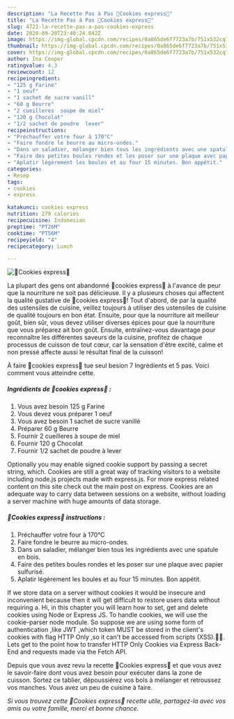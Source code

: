```yaml
---
description: "La Recette Pas à Pas 🍪Cookies express🍪"
title: "La Recette Pas à Pas 🍪Cookies express🍪"
slug: 4721-la-recette-pas-a-pas-cookies-express
date: 2020-09-20T23:40:24.042Z
image: https://img-global.cpcdn.com/recipes/0a865de6f7723a7b/751x532cq70/🍪cookies-express🍪-photo-principale-de-la-recette.jpg
thumbnail: https://img-global.cpcdn.com/recipes/0a865de6f7723a7b/751x532cq70/🍪cookies-express🍪-photo-principale-de-la-recette.jpg
cover: https://img-global.cpcdn.com/recipes/0a865de6f7723a7b/751x532cq70/🍪cookies-express🍪-photo-principale-de-la-recette.jpg
author: Ina Cooper
ratingvalue: 4.3
reviewcount: 12
recipeingredient:
- "125 g Farine"
- "1 oeuf"
- "1 sachet de sucre vanill"
- "60 g Beurre"
- "2 cueilleres  soupe de miel"
- "120 g Chocolat"
- "1/2 sachet de poudre  lever"
recipeinstructions:
- "Préchauffer votre four à 170°C"
- "Faire fondre le beurre au micro-ondes."
- "Dans un saladier, mélanger bien tous les ingrédients avec une spatule en bois."
- "Faire des petites boules rondes et les poser sur une plaque avec papier sulfurisé."
- "Aplatir légèrement les boules et au four 15 minutes. Bon appétit."
categories:
- Resep
tags:
- cookies
- express

katakunci: cookies express 
nutrition: 279 calories
recipecuisine: Indonesian
preptime: "PT26M"
cooktime: "PT56M"
recipeyield: "4"
recipecategory: Lunch

---
```



![🍪Cookies express🍪](https://img-global.cpcdn.com/recipes/0a865de6f7723a7b/751x532cq70/🍪cookies-express🍪-photo-principale-de-la-recette.jpg)

La plupart des gens ont abandonné 🍪cookies express🍪 à l'avance de peur que la nourriture ne soit pas délicieuse. Il y a plusieurs choses qui affectent la qualité gustative de 🍪cookies express🍪! Tout d'abord, de par la qualité des ustensiles de cuisine, veillez toujours à utiliser des ustensiles de cuisine de qualité toujours en bon état. Ensuite, pour que la nourriture ait meilleur goût, bien sûr, vous devez utiliser diverses épices pour que la nourriture que vous préparez ait bon goût. Ensuite, entraînez-vous davantage pour reconnaître les différentes saveurs de la cuisine, profitez de chaque processus de cuisson de tout cœur, car la sensation d'être excité, calme et non pressé affecte aussi le résultat final de la cuisson!

<!--inarticleads1-->

À faire 🍪cookies express🍪 tue seul besion 7 Ingrédients et 5 pas. Voici comment vous atteindre cette.

##### Ingrédients de 🍪cookies express🍪 :

1. Vous avez besoin 125 g Farine
1. Vous devez vous préparer 1 oeuf
1. Vous avez besoin 1 sachet de sucre vanillé
1. Préparer 60 g Beurre
1. Fournir 2 cueilleres à soupe de miel
1. Fournir 120 g Chocolat
1. Fournir 1/2 sachet de poudre à lever


Optionally you may enable signed cookie support by passing a secret string, which. Cookies are still a great way of tracking visitors to a website including node.js projects made with express.js. For more express related content on this site check out the main post on express. Cookies are an adequate way to carry data between sessions on a website, without loading a server machine with huge amounts of data storage. 

<!--inarticleads2-->

##### 🍪Cookies express🍪 instructions :

1. Préchauffer votre four à 170°C
1. Faire fondre le beurre au micro-ondes.
1. Dans un saladier, mélanger bien tous les ingrédients avec une spatule en bois.
1. Faire des petites boules rondes et les poser sur une plaque avec papier sulfurisé.
1. Aplatir légèrement les boules et au four 15 minutes. Bon appétit.


If we store data on a server without cookies it would be insecure and inconvenient because then it will get difficult to restore users data without requiring a. Hi, in this chapter you will learn how to set, get and delete cookies using Node or Express JS. To handle cookies, we will use the cookie-parser node module. So suppose we are using some form of authentication ,like JWT ,which token MUST be stored in the client&#39;s cookies with flag HTTP Only ,so it can&#39;t be accessed from scripts (XSS).🐱‍💻. Lets get to the point how to transfer HTTP Only Cookies via Express Back-End and requests made via the Fetch API. 

<!--inarticleads1-->

<p>
Depuis que vous avez revu la recette 🍪Cookies express🍪 et que vous avez le savoir-faire dont vous avez besoin pour exécuter dans la zone de cuisson. Sortez ce tablier, dépoussiérez vos bols à mélanger et retroussez vos manches. Vous avez un peu de cuisine à faire.
</p>

<p>
<i>Si vous trouvez cette 🍪Cookies express🍪 recette utile, partagez-la avec vos amis ou votre famille, merci et bonne chance.</i>
</p>
